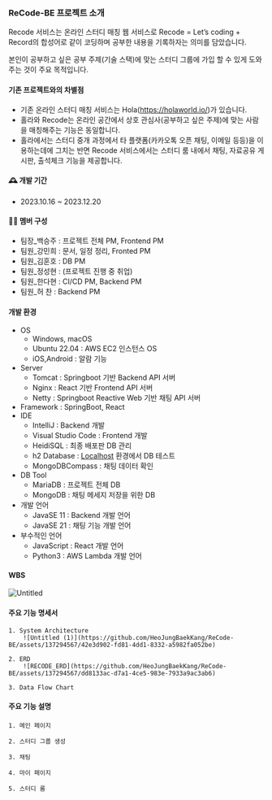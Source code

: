 ### ReCode-BE 프로젝트 소개 
Recode 서비스는 온라인 스터디 매칭 웹 서비스로 Recode = Let’s coding + Record의 합성어로 같이 코딩하며 공부한 내용을 기록하자는 의미를 담았습니다.

본인이 공부하고 싶은 공부 주제(기술 스택)에 맞는 스터디 그룹에 가입 할 수 있게 도와주는 것이 주요 목적입니다.

#### 기존 프로젝트와의 차별점
- 기존 온라인 스터디 매칭 서비스는 Hola(https://holaworld.io/)가 있습니다.
- 홀라와 Recode는 온라인 공간에서 상호 관심사(공부하고 싶은 주제)에 맞는 사람을 매칭해주는 기능은 동일합니다.
- 홀라에서는 스터디 중개 과정에서 타 플랫폼(카카오톡 오픈 채팅, 이메일 등등)을 이용하는데에 그치는 반면 Recode 서비스에서는 스터디 룸 내에서 채팅, 자료공유 게시판, 출석체크 기능을  제공합니다.

#### 🕰️ 개발 기간
- 2023.10.16 ~ 2023.12.20

#### 👨‍💻 멤버 구성 
- 팀장_백승주 : 프로젝트 전체 PM, Frontend PM 
- 팀원_강민희 : 문서, 일정 정리, Fronted PM
- 팀원_김훈호 : DB PM
- 팀원_정성현 : (프로젝트 진행 중 취업) 
- 팀원_한다현 :  CI/CD PM, Backend PM
- 팀원_허 찬 : Backend PM

#### 개발 환경 
- OS
    - Windows, macOS
    - Ubuntu 22.04 : AWS EC2 인스턴스 OS
    - iOS,Android : 알람 기능
- Server
    - Tomcat :  Springboot 기반 Backend API 서버
    - Nginx : React 기반 Frontend API 서버
    - Netty : Springboot Reactive Web 기반 채팅 API 서버
- Framework : SpringBoot, React
- IDE
    - IntelliJ : Backend 개발
    - Visual Studio Code : Frontend 개발
    - HeidiSQL : 최종 배포판 DB 관리
    - h2 Database : [Localhost](http://Localhost) 환경에서 DB 테스트
    - MongoDBCompass : 채팅 데이터 확인
- DB Tool
    - MariaDB : 프로젝트 전체 DB
    - MongoDB : 채팅 메세지 저장을 위한 DB
- 개발 언어
    - JavaSE 11 : Backend 개발 언어
    - JavaSE 21 : 채팅 기능 개발 언어
- 부수적인 언어
    - JavaScript : React 개발 언어
    - Python3 : AWS Lambda 개발 언어

#### WBS
![Untitled](https://github.com/HeoJungBaekKang/ReCode-BE/assets/137294567/daaeabc3-a014-4442-b377-67c8d5378b0d)

#### 주요 기능 명세서
    1. System Architecture
        ![Untitled (1)](https://github.com/HeoJungBaekKang/ReCode-BE/assets/137294567/42e3d902-fd81-4dd1-8332-a5982fa052be)

    2. ERD
        ![RECODE_ERD](https://github.com/HeoJungBaekKang/ReCode-BE/assets/137294567/dd8133ac-d7a1-4ce5-983e-7933a9ac3ab6)

    3. Data Flow Chart
        

#### 주요 기능 설명
    1. 메인 페이지

    2. 스터디 그룹 생성

    3. 채팅

    4. 마이 페이지

    5. 스터디 룸
    
